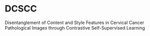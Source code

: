 # DCSCC
Disentanglement of Content and Style Features in Cervical Cancer Pathological Images through Contrastive Self-Supervised Learning 
